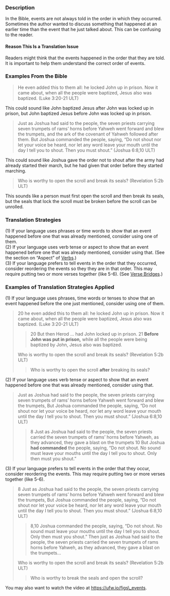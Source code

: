 ### Description

In the Bible, events are not always told in the order in which they occurred. Sometimes the author wanted to discuss something that happened at an earlier time than the event that he just talked about. This can be confusing to the reader.

#### Reason This Is a Translation Issue

Readers might think that the events happened in the order that they are told. It is important to help them understand the correct order of events.

### Examples From the Bible

> He even added this to them all: he locked John up in prison. Now it came about, when all the people were baptized, Jesus also was baptized. (Luke 3:20-21 ULT)

This could sound like John baptized Jesus after John was locked up in prison, but John baptized Jesus before John was locked up in prison.

> Just as Joshua had said to the people, the seven priests carrying seven trumpets of rams’ horns before Yahweh went forward and blew the trumpets, and the ark of the covenant of Yahweh followed after them. But Joshua commanded the people, saying, “Do not shout nor let your voice be heard, nor let any word leave your mouth until the day I tell you to shout. Then you must shout.” (Joshua 6:8,10 ULT)

This could sound like Joshua gave the order not to shout after the army had already started their march, but he had given that order before they started marching.

> Who is worthy to open the scroll and break its seals? (Revelation 5:2b ULT)

This sounds like a person must first open the scroll and then break its seals, but the seals that lock the scroll must be broken before the scroll can be unrolled.

### Translation Strategies

(1) If your language uses phrases or time words to show that an event happened before one that was already mentioned, consider using one of them.<br>
(2) If your language uses verb tense or aspect to show that an event happened before one that was already mentioned, consider using that. (See the section on “Aspect” of [Verbs](../figs-verbs/01.md).)<br>
(3) If your language prefers to tell events in the order that they occurred, consider reordering the events so they they are in that order. This may require putting two or more verses together (like 5-6). (See [Verse Bridges](../translate-versebridge/01.md).)

### Examples of Translation Strategies Applied

(1) If your language uses phrases, time words or tenses to show that an event happened before the one just mentioned, consider using one of them.

> 20 he even added this to them all: he locked John up in prison. Now it came about, when all the people were baptized, Jesus also was baptized. (Luke 3:20-21 ULT)
>
> > 20 But then Herod … had John locked up in prison. 21 **Before John was put in prison,** while all the people were being baptized by John, Jesus also was baptized.
>
> Who is worthy to open the scroll and break its seals? (Revelation 5:2b ULT)
>
> > Who is worthy to open the scroll **after** breaking its seals?

(2) If your language uses verb tense or aspect to show that an event happened before one that was already mentioned, consider using that.

> Just as Joshua had said to the people, the seven priests carrying seven trumpets of rams’ horns before Yahweh went forward and blew the trumpets, But Joshua commanded the people, saying, “Do not shout nor let your voice be heard, nor let any word leave your mouth until the day I tell you to shout. Then you must shout.” (Joshua 6:8,10 ULT)
>
> > 8 Just as Joshua had said to the people, the seven priests carried the seven trumpets of rams’ horns before Yahweh, as they advanced, they gave a blast on the trumpets 10 But Joshua **had commanded** the people, saying, “Do not shout. No sound must leave your mouths until the day I tell you to shout. Only then must you shout.”

(3) If your language prefers to tell events in the order that they occur, consider reordering the events. This may require putting two or more verses together (like 5-6).

> 8 Just as Joshua had said to the people, the seven priests carrying seven trumpets of rams’ horns before Yahweh went forward and blew the trumpets, But Joshua commanded the people, saying, “Do not shout nor let your voice be heard, nor let any word leave your mouth until the day I tell you to shout. Then you must shout.” (Joshua 6:8,10 ULT)
>
> > 8,10 Joshua commanded the people, saying, “Do not shout. No sound must leave your mouths until the day I tell you to shout. Only then must you shout.” Then just as Joshua had said to the people, the seven priests carried the seven trumpets of rams horns before Yahweh, as they advanced, they gave a blast on the trumpets…
>
> Who is worthy to open the scroll and break its seals? (Revelation 5:2b ULT)
>
> > Who is worthy to break the seals and open the scroll?

You may also want to watch the video at https://ufw.io/figs\_events.
